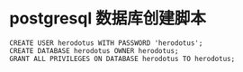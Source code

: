# postgresql 数据库创建脚本
```
CREATE USER herodotus WITH PASSWORD 'herodotus';
CREATE DATABASE herodotus OWNER herodotus;
GRANT ALL PRIVILEGES ON DATABASE herodotus TO herodotus;
```
